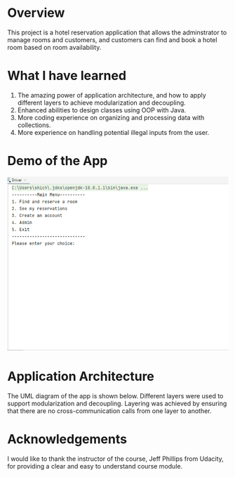 # Overview
This project is a hotel reservation application that allows the adminstrator to manage rooms and customers, and customers can find and book a hotel room based on room availability.

# What I have learned
1. The amazing power of application architecture, and how to apply different layers to achieve modularization and decoupling.
2. Enhanced abilities to design classes using OOP with Java.
3. More coding experience on organizing and processing data with collections.
4. More experience on handling potential illegal inputs from the user.

# Demo of the App
![Animation](https://raw.githubusercontent.com/Shi-chang/project-hotel-reservation-application/main/src/res/project-hotel-reservation-application.gif)

# Application Architecture
The UML diagram of the app is shown below.
Different layers were used to support modularization and decoupling. Layering was achieved by ensuring that there are no cross-communication calls from one layer to another.

# Acknowledgements
I would like to thank the instructor of the course, Jeff Phillips from Udacity, for providing a clear and easy to understand course module.
